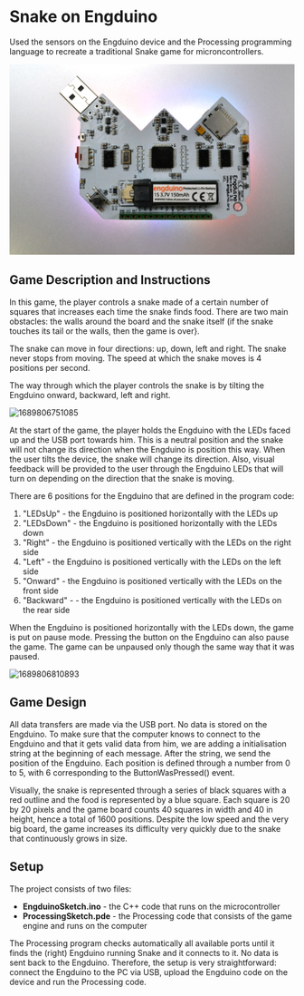 # Snake on Engduino

Used the sensors on the Engduino device and the Processing programming language to recreate a traditional Snake game for microncontrollers.

![1689808306517](image/README/1689808306517.png)

## Game Description and Instructions

ln this game, the player controls a snake made of a certain number of squares that increases each time the snake finds food. There are two main obstacles: the walls around the board and the snake itself (if the snake touches its tail or the walls, then the game is over}.

The snake can move in four directions: up, down, left and right. The snake never stops from moving. The speed at which the snake moves is 4 positions per second.

The way through which the player controls the snake is by tilting the Engduino onward, backward, left and right.

![1689806751085](https://file+.vscode-resource.vscode-cdn.net/d%3A/OneDrive%20-%20ANDROMEDA/Git%20Repositories/Snake%20on%20Engduino/image/README/1689806751085.png)


At the start of the game, the player holds the Engduino with the LEDs faced up and the USB port towards him. This is a neutral position and the snake will not change its direction when the Engduino is position this way. When the user tilts the device, the snake will change its direction. Also, visual feedback will be provided to the user through the Engduino LEDs that will turn on depending on the direction that the snake is moving.

There are 6 positions for the Engduino that are defined in the program code:

1. "LEDsUp" - the Engduino is positioned horizontally with the LEDs up
2. "LEDsDown" - the Engduino is positioned horizontally with the LEDs down
3. "Right" - the Engduino is positioned vertically with the LEDs on the right side
4. "Left" - the Engduino is positioned vertically with the LEDs on the left side
5. "Onward" - the Engduino is positioned vertically with the LEDs on the front side
6. "Backward" - - the Engduino is positioned vertically with the LEDs on the rear side

When the Engduino is positioned horizontally with the LEDs down, the game is put on pause mode. Pressing the button on the Engduino can also pause the game. The game can be unpaused only though the same way that it was paused.

![1689806810893](https://file+.vscode-resource.vscode-cdn.net/d%3A/OneDrive%20-%20ANDROMEDA/Git%20Repositories/Snake%20on%20Engduino/image/README/1689806810893.png)

## Game Design

All data transfers are made via the USB port. No data is stored on the Engduino. To make sure that the computer knows to connect to the Engduino and that it gets valid data from him, we are adding a initialisation string at the beginning of each message. After the string, we send the position of the Engduino. Each position is defined through a number from 0 to 5, with 6 corresponding to the ButtonWasPressed() event.

Visually, the snake is represented through a series of black squares with a red outline and the food is represented by a blue square. Each square is 20 by 20 pixels and the game board counts 40 squares in width and 40 in height, hence a total of 1600 positions. Despite the low speed and the very big board, the game increases its difficulty very quickly due to the snake that continuously grows in size.

## Setup

The project consists of two files:

- **EngduinoSketch.ino** - the C++ code that runs on the microcontroller
- **ProcessingSketch.pde** - the Processing code that consists of the game engine and runs on the computer

The Processing program checks automatically all available ports until it finds the (right) Engduino running Snake and it connects to it. No data is sent back to the Engduino. Therefore, the setup is very straightforward: connect the Engduino to the PC via USB, upload the Engduino code on the device and run the Processing code.
